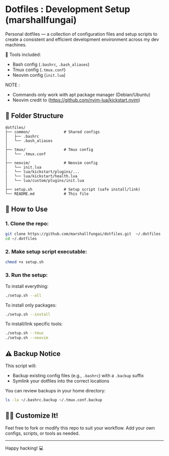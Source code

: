 # Dotfiles : Development Setup (marshallfungai)

Personal dotfiles — a collection of configuration files and setup scripts to create a consistent and efficient development environment across my dev machines.

🔧 Tools included:
- Bash config (`.bashrc`, `.bash_aliases`)
- Tmux config (`.tmux.conf`)
- Neovim config (`init.lua`) 

NOTE : 
- Commands only work with apt package manager (Debian/Ubuntu)
- Neovim credit to (https://github.com/nvim-lua/kickstart.nvim)

## 📁 Folder Structure

```
dotfiles/
├── common/               # Shared configs
│   ├── .bashrc
│   └── .bash_aliases
│
├── tmux/                 # Tmux config
│   └── .tmux.conf
│
├── neovim/               # Neovim config
│   └── init.lua
|   └── lua/kickstart/plugins/...
│   └── lua/kickstart/health.lua
│   └── lua/custom/plugins/init.lua
│
├── setup.sh              # Setup script (safe install/link)
└── README.md             # This file
```

## 🚀 How to Use

### 1. Clone the repo:
```bash
git clone https://github.com/marshallfungai/dotfiles.git  ~/.dotfiles
cd ~/.dotfiles
```

### 2. Make setup script executable:
```bash
chmod +x setup.sh
```

### 3. Run the setup:

To install everything:
```bash
./setup.sh --all
```

To install only packages:
```bash
./setup.sh --install
```

To install/link specific tools:
```bash
./setup.sh --tmux  
./setup.sh --neovim
```

## ⚠️ Backup Notice

This script will:
- Backup existing config files (e.g., `.bashrc`) with a `.backup` suffix
- Symlink your dotfiles into the correct locations

You can review backups in your home directory:
```bash
ls -la ~/.bashrc.backup ~/.tmux.conf.backup
```

## 🧑‍💻 Customize It!

Feel free to fork or modify this repo to suit your workflow. Add your own configs, scripts, or tools as needed.

---

Happy hacking! 💻  

```